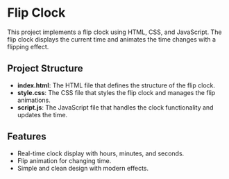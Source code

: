 # Flip Clock

This project implements a flip clock using HTML, CSS, and JavaScript. The flip clock displays the current time and animates the time changes with a flipping effect.

## Project Structure

- **index.html**: The HTML file that defines the structure of the flip clock.
- **style.css**: The CSS file that styles the flip clock and manages the flip animations.
- **script.js**: The JavaScript file that handles the clock functionality and updates the time.

## Features

- Real-time clock display with hours, minutes, and seconds.
- Flip animation for changing time.
- Simple and clean design with modern effects.
